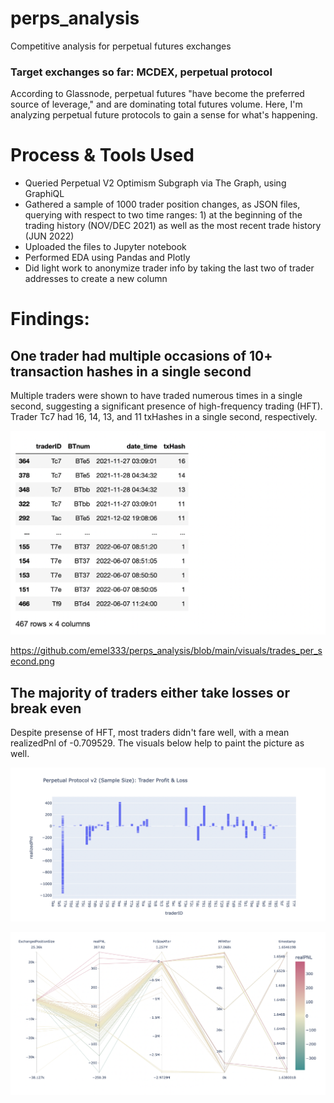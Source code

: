 # perps_analysis
Competitive analysis for perpetual futures exchanges

### Target exchanges so far: MCDEX, perpetual protocol

According to Glassnode, perpetual futures "have become the preferred source of leverage," and are dominating total futures volume. Here, I'm analyzing perpetual future protocols to gain a sense for what's happening.

# Process & Tools Used

<ul>
    <li>Queried Perpetual V2 Optimism Subgraph via The Graph, using GraphiQL</li>
    <li>Gathered a sample of 1000 trader position changes, as JSON files, querying with respect to two time ranges: 1) at the beginning of the trading history (NOV/DEC 2021) as well as the most recent trade history (JUN 2022)</li>
    <li>Uploaded the files to Jupyter notebook</li>
    <li>Performed EDA using Pandas and Plotly</li>
    <li>Did light work to anonymize trader info by taking the last two of trader addresses to create a new column</li>
</ul>

# Findings:

## One trader had multiple occasions of 10+ transaction hashes in a single second

Multiple traders were shown to have traded numerous times in a single second, suggesting a significant presence of high-frequency trading (HFT). Trader Tc7 had 16, 14, 13, and 11 txHashes in a single second, respectively.

![alt text](https://github.com/emel333/perps_analysis/blob/main/visuals/trades_per_second.png "Trades Per Second: Perpetual Protocol v2 (sample size:1000 trades)")

https://github.com/emel333/perps_analysis/blob/main/visuals/trades_per_second.png

## The majority of traders either take losses or break even

Despite presense of HFT, most traders didn't fare well, with a mean realizedPnl of -0.709529. The visuals below help to paint the picture as well.

![alt text](https://github.com/emel333/perps_analysis/blob/main/visuals/perpv2PNL.png "Perpetual Protocol v2 (sample size - 1000 trades): Trader Profit & Loss")

![alt text](https://github.com/emel333/perps_analysis/blob/main/visuals/perpv2_trade_viz.png "Perpetual Protocol v2 (sample size -- 1000 trades): Trade Activity Visual")